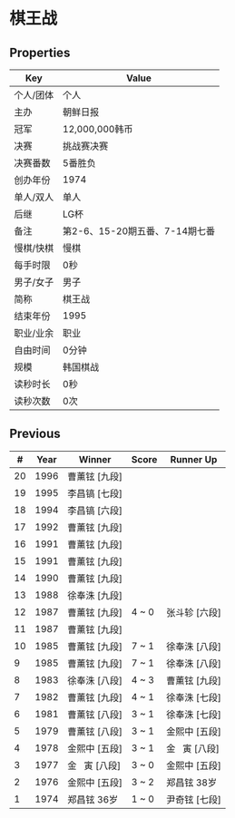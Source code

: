 # 棋王战

## Properties

| Key | Value |
| --- | ----- |
| 个人/团体 | 个人 |
| 主办 | 朝鲜日报 |
| 冠军 | 12,000,000韩币 |
| 决赛 | 挑战赛决赛 |
| 决赛番数 | 5番胜负 |
| 创办年份 | 1974 |
| 单人/双人 | 单人 |
| 后继 | LG杯 |
| 备注 | 第2-6、15-20期五番、7-14期七番 |
| 慢棋/快棋 | 慢棋 |
| 每手时限 | 0秒 |
| 男子/女子 | 男子 |
| 简称 | 棋王战 |
| 结束年份 | 1995 |
| 职业/业余 | 职业 |
| 自由时间 | 0分钟 |
| 规模 | 韩国棋战 |
| 读秒时长 | 0秒 |
| 读秒次数 | 0次 |

## Previous

| # | Year | Winner | Score | Runner Up |
| --- | --- | --- | --- | --- |
| 20 | 1996 | 曹薰铉 [九段] |  |  |
| 19 | 1995 | 李昌镐 [七段] |  |  |
| 18 | 1994 | 李昌镐 [六段] |  |  |
| 17 | 1992 | 曹薰铉 [九段] |  |  |
| 16 | 1991 | 曹薰铉 [九段] |  |  |
| 15 | 1991 | 曹薰铉 [九段] |  |  |
| 14 | 1990 | 曹薰铉 [九段] |  |  |
| 13 | 1988 | 徐奉洙 [九段] |  |  |
| 12 | 1987 | 曹薰铉 [九段] | 4 ~ 0 | 张斗轸 [六段] |
| 11 | 1987 | 曹薰铉 [九段] |  |  |
| 10 | 1985 | 曹薰铉 [九段] | 7 ~ 1 | 徐奉洙 [八段] |
| 9 | 1985 | 曹薰铉 [九段] | 7 ~ 1 | 徐奉洙 [八段] |
| 8 | 1983 | 徐奉洙 [八段] | 4 ~ 3 | 曹薰铉 [九段] |
| 7 | 1982 | 曹薰铉 [九段] | 4 ~ 1 | 徐奉洙 [七段] |
| 6 | 1981 | 曹薰铉 [八段] | 3 ~ 1 | 徐奉洙 [七段] |
| 5 | 1979 | 曹薰铉 [八段] | 3 ~ 1 | 金熙中 [五段] |
| 4 | 1978 | 金熙中 [五段] | 3 ~ 1 | 金   寅 [八段] |
| 3 | 1977 | 金   寅 [八段] | 3 ~ 0 | 金熙中 [五段] |
| 2 | 1976 | 金熙中 [五段] | 3 ~ 2 | 郑昌铉 38岁 |
| 1 | 1974 | 郑昌铉 36岁 | 1 ~ 0 | 尹奇铉 [七段] |

